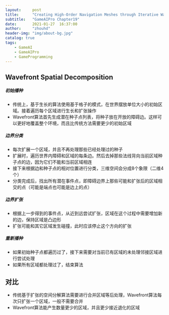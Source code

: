 ```yaml
---
layout:     post
title:      "Creating High-Order Navigation Meshes through Iterative Wavefront Edge Expansions"
subtitle:   "GameAIPro Chapter19"
date:       2021-01-27  16:37:00
author:     "zhouhd"
header-img: "img/about-bg.jpg"
catalog: true
tags:
    - GameAI
    - GameAIPro
    - GameProgramming
---
```


## Wavefront Spatial Decomposition
##### 初始播种
- 传统上，基于生长的算法使用基于格子的模式，在世界摆放单位大小的初始区域。接着遍历每个区域进行生长和扩张操作
- Wavefront算法首先生成潜在种子点列表，将种子放在开放的障碍边。这样可以更好地覆盖整个环境，而且比传统方法需要更少的初始区域

##### 边界分类
- 每次扩展一个区域，并且不再处理那些已经处理过的种子
- 扩展时，遍历世界内障碍和区域的每条边。然后去掉那些法线背向当前区域种子点的边，因为它们不能和当前区域相连
- 接下来根据边和种子点的相对位置进行分类，三维空间会分成8个象限（二维4个）
- 分类完成后，找出所有潜在事件点，即障碍边界上那些可能和扩张后的区域相交的点（可能是端点也可能是边上的点）

##### 边界扩张
- 根据上一步得到的事件点，从近到远尝试扩张，区域在这个过程中需要增加新的边，保持区域是凸边形
- 扩张可能和其它区域发生碰撞，此时应该停止这个方向的扩张

##### 重新播种
- 如果初始种子点都遍历过了，接下来需要对当前已有区域的未处理邻接区域进行尝试处理
- 如果所有区域都处理过了，结束算法

## 对比
- 传统基于扩张的空间分解算法需要进行合并区域等后处理，Wavefront算法每次只扩张一个区域，一般不需要合并
- Wavefront算法能产生数量更少的区域，并且更少接近退化的区域
